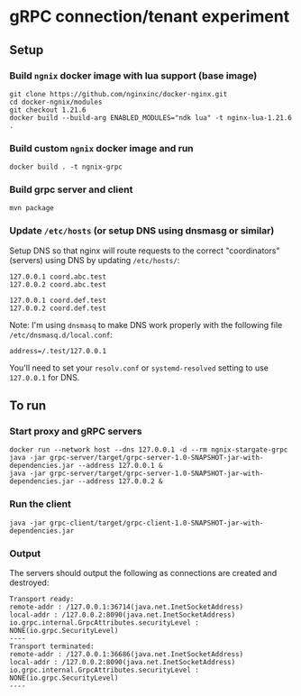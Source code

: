 # gRPC connection/tenant experiment

## Setup

### Build `ngnix` docker image with lua support (base image)

```
git clone https://github.com/nginxinc/docker-nginx.git
cd docker-ngnix/modules
git checkout 1.21.6
docker build --build-arg ENABLED_MODULES="ndk lua" -t nginx-lua-1.21.6 .
```

### Build custom `ngnix` docker image and run

```
docker build . -t ngnix-grpc
```

### Build grpc server and client

```
mvn package
```


### Update `/etc/hosts` (or setup DNS using dnsmasg or similar)

Setup DNS so that nginx will route requests to the correct "coordinators" (servers) using DNS by updating `/etc/hosts/`:

```
127.0.0.1 coord.abc.test
127.0.0.2 coord.abc.test

127.0.0.1 coord.def.test
127.0.0.2 coord.def.test
```

Note: I'm using `dnsmasq` to make DNS work properly with the following file `/etc/dnsmasq.d/local.conf`:

```
address=/.test/127.0.0.1
```

You'll need to set your `resolv.conf` or `systemd-resolved` setting to use `127.0.0.1` for DNS.

## To run

### Start proxy and gRPC servers

```
docker run --network host --dns 127.0.0.1 -d --rm ngnix-stargate-grpc
java -jar grpc-server/target/grpc-server-1.0-SNAPSHOT-jar-with-dependencies.jar --address 127.0.0.1 &
java -jar grpc-server/target/grpc-server-1.0-SNAPSHOT-jar-with-dependencies.jar --address 127.0.0.2 &
```

### Run the client

```
java -jar grpc-client/target/grpc-client-1.0-SNAPSHOT-jar-with-dependencies.jar
```

### Output

The servers should output the following as connections are created and destroyed:

```
Transport ready:
remote-addr : /127.0.0.1:36714(java.net.InetSocketAddress)
local-addr : /127.0.0.2:8090(java.net.InetSocketAddress)
io.grpc.internal.GrpcAttributes.securityLevel : NONE(io.grpc.SecurityLevel)
----
Transport terminated:
remote-addr : /127.0.0.1:36686(java.net.InetSocketAddress)
local-addr : /127.0.0.2:8090(java.net.InetSocketAddress)
io.grpc.internal.GrpcAttributes.securityLevel : NONE(io.grpc.SecurityLevel)
----
```




